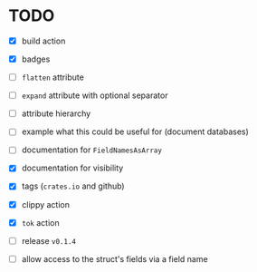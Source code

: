 # TODO

* [x] build action

* [x] badges

* [ ] `flatten` attribute

* [ ] `expand` attribute with optional separator

* [ ] attribute hierarchy

* [ ] example what this could be useful for (document databases)

* [ ] documentation for `FieldNamesAsArray`

* [x] documentation for visibility

* [x] tags (`crates.io` and github)

* [x] clippy action

* [x] `tok` action

* [ ] release `v0.1.4`

* [ ] allow access to the struct's fields via a field name
